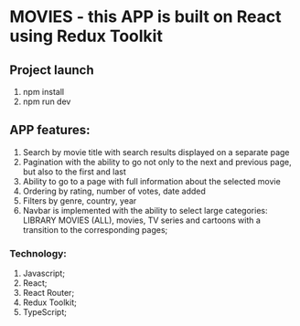 # MOVIES - this APP is built on React using Redux Toolkit

## Project launch

1. npm install
2. npm run dev

## APP features:
1. Search by movie title with search results displayed on a separate page
2. Pagination with the ability to go not only to the next and previous page, but also to the first and last
3. Ability to go to a page with full information about the selected movie
4. Ordering by rating, number of votes, date added
5. Filters by genre, country, year
6. Navbar is implemented with the ability to select large categories: LIBRARY MOVIES (ALL), movies, TV series and cartoons with a transition to the corresponding pages;

### Technology:

1. Javascript;
2. React;
3. React Router;
4. Redux Toolkit;
5. TypeScript;



